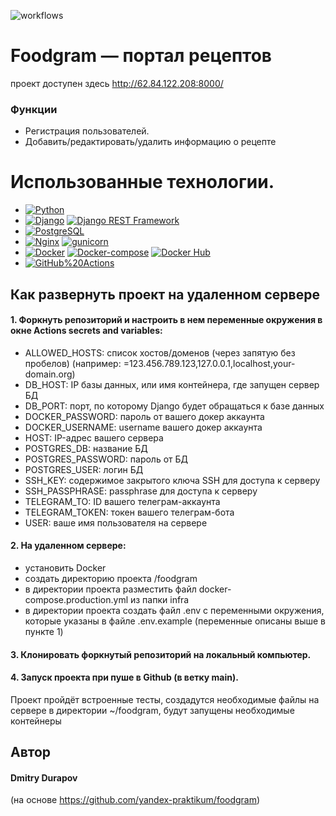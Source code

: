 ![workflows](https://github.com/durapov/foodgram/actions/workflows/main.yml/badge.svg)

# Foodgram — портал рецептов

проект доступен здесь http://62.84.122.208:8000/

### Функции

* Регистрация пользователей.
* Добавить/редактировать/удалить информацию о рецепте

# Использованные технологии.

- [![Python](https://img.shields.io/badge/-Python-464646?style=flat&logo=Python&logoColor=56C0C0&color=cd5c5c)](https://www.python.org/)
- [![Django](https://img.shields.io/badge/-Django-464646?style=flat&logo=Django&logoColor=56C0C0&color=344CC7)](https://www.djangoproject.com/)
  [![Django REST Framework](https://img.shields.io/badge/-Django%20REST%20Framework-464646?style=flat&logo=Django%20REST%20Framework&logoColor=56C0C0&color=38761D)](https://www.django-rest-framework.org/)
- [![PostgreSQL](https://img.shields.io/badge/-PostgreSQL-464646?style=flat&logo=PostgreSQL&logoColor=56C0C0&color=0095b6)](https://www.postgresql.org/)
- [![Nginx](https://img.shields.io/badge/-NGINX-464646?style=flat&logo=NGINX&logoColor=56C0C0&color=FF9900)](https://nginx.org/ru/)
  [![gunicorn](https://img.shields.io/badge/-gunicorn-464646?style=flat&logo=gunicorn&logoColor=56C0C0&color=344CC7)](https://gunicorn.org/)
- [![Docker](https://img.shields.io/badge/-Docker-464646?style=flat&logo=Docker&logoColor=56C0C0&color=38761D)](https://www.docker.com/)
  [![Docker-compose](https://img.shields.io/badge/-Docker%20compose-464646?style=flat&logo=Docker&logoColor=56C0C0&color=0095b6)](https://www.docker.com/)
  [![Docker Hub](https://img.shields.io/badge/-Docker%20Hub-464646?style=flat&logo=Docker&logoColor=56C0C0&color=FF9900)](https://www.docker.com/products/docker-hub)
- [![GitHub%20Actions](https://img.shields.io/badge/-GitHub%20Actions-464646?style=flat&logo=GitHub%20actions&logoColor=56C0C0&color=cd5c5c)](https://github.com/features/actions)

## Как развернуть проект на удаленном сервере

#### 1. Форкнуть репозиторий и настроить в нем переменные окружения в окне Actions secrets and variables:

- ALLOWED_HOSTS: список хостов/доменов (через запятую без пробелов)
  (например: =123.456.789.123,127.0.0.1,localhost,your-domain.org)
- DB_HOST: IP базы данных, или имя контейнера, где запущен сервер БД
- DB_PORT: порт, по которому Django будет обращаться к базе данных
- DOCKER_PASSWORD: пароль от вашего докер аккаунта
- DOCKER_USERNAME: username вашего докер аккаунта
- HOST: IP-адрес вашего сервера
- POSTGRES_DB: название БД
- POSTGRES_PASSWORD: пароль от БД
- POSTGRES_USER: логин БД
- SSH_KEY: содержимое закрытого ключа SSH для доступа к серверу
- SSH_PASSPHRASE: passphrase для доступа к серверу
- TELEGRAM_TO: ID вашего телеграм-аккаунта
- TELEGRAM_TOKEN: токен вашего телеграм-бота
- USER: ваше имя пользователя на сервере

#### 2. На удаленном сервере:

- установить Docker
- создать директорию проекта /foodgram
- в директории проекта разместить файл docker-compose.production.yml из папки
  infra
- в директории проекта создать файл .env с переменными окружения, которые
  указаны в файле .env.example (переменные
  описаны выше в пункте 1)

#### 3. Клонировать форкнутый репозиторий на локальный компьютер.

#### 4. Запуск проекта при пуше в Github (в ветку main).

Проект пройдёт встроенные тесты, создадутся необходимые файлы на сервере в
директории ~/foodgram, будут запущены необходимые контейнеры

## Автор

#### Dmitry Durapov

(на основе https://github.com/yandex-praktikum/foodgram)
